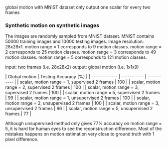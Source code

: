 global motion with MNIST dataset 
only output one scalar for every two frames

### Synthetic motion on synthetic images
The images are randomly sampled from MNIST dataset.
MNIST contains 50000 training images and 10000 testing images.
Image resolution: 28x28x1.
motion range = 1 corresponds to 9 motion classes.
motion range = 2 corresponds to 25 motion classes.
motion range = 3 corresponds to 49 motion classes.
motion range = 5 corresponds to 121 motion classes.

input: two frames (i.e. 28x28x2)
output: global motion (i.e. 1x1x9)

| Global motion | Testing Accuracy (%) |
| ------------- | ----------- | ----------- |
| scalar, motion range = 1, supervised 2 frames | 100 |
| scalar, motion range = 2, supervised 2 frames | 100 |
| scalar, motion range = 3, supervised 2 frames | 100 |
| scalar, motion range = 5, supervised 2 frames | 99  |
| scalar, motion range = 1, unsupervised 2 frames | 100 |
| scalar, motion range = 2, unsupervised 2 frames | 100 |
| scalar, motion range = 3, unsupervised 2 frames | 96 |
| scalar, motion range = 5, unsupervised 2 frames | 77 |

Although unsupervised method only gives 77% accuracy on motion range = 5, it is hard for human eyes to see the reconstruction difference.
Most of the mistakes happens on motion estimation very close to ground truth with 1 pixel difference.

